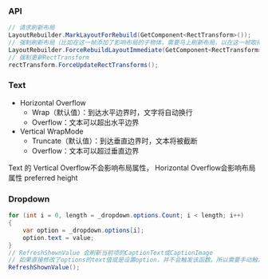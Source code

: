 ### API

``` csharp
// 请求刷新布局
LayoutRebuilder.MarkLayoutForRebuild(GetComponent<RectTransform>());
// 强制刷新布局（比如在这一帧添加了影响布局的子物体，需要马上刷新布局，以在这一帧取得某些子物体在新布局中的正确位置，否则布局下一帧才刷新，那得到的值就错误）
LayoutRebuilder.ForceRebuildLayoutImmediate(GetComponent<RectTransform>());
// 强制更新RectTransform
rectTransform.ForceUpdateRectTransforms();
```

### Text

-   Horizontal Overflow
    -   Wrap（默认值）：到达水平边界时，文字将自动换行
    -   Overflow：文本可以超出水平边界
-   Vertical WrapMode
    -   Truncate（默认值）：到达垂直边界时，文本将被截断
    -   Overflow：文本可以超过垂直边界

Text 的 Vertical Overflow不会影响布局属性，  Horizontal Overflow会影响布局属性 preferred height

### Dropdown

```c#
for (int i = 0, length = _dropdown.options.Count; i < length; i++)
{
    var option = _dropdown.options[i];
    option.text = value;
}
// RefreshShownValue 会刷新当前项的CaptionText或CaptionImage
// 如果直接修改了options的text值或是设置option，并不会触发该函数。所以需要手动触发
RefreshShownValue();
```

